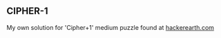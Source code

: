 ## CIPHER-1
My own solution for 'Cipher+1' medium puzzle found at [hackerearth.com](https://www.hackerearth.com/practice/basic-programming/input-output/basics-of-input-output/practice-problems/algorithm/cipher-1/)
